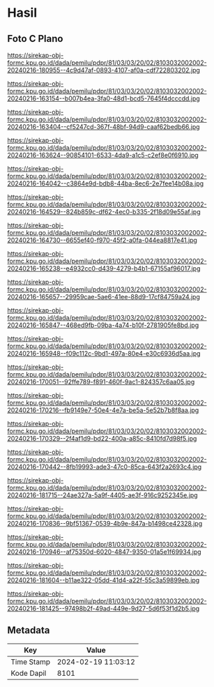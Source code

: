 # Hasil

## Foto C Plano

https://sirekap-obj-formc.kpu.go.id/dada/pemilu/pdpr/81/03/03/20/02/8103032002002-20240216-180955--4c9d47af-0893-4107-af0a-cdf722803202.jpg

https://sirekap-obj-formc.kpu.go.id/dada/pemilu/pdpr/81/03/03/20/02/8103032002002-20240216-163154--b007b4ea-3fa0-48d1-bcd5-7645f4dcccdd.jpg

https://sirekap-obj-formc.kpu.go.id/dada/pemilu/pdpr/81/03/03/20/02/8103032002002-20240216-163404--cf5247cd-367f-48bf-94d9-caaf62bedb66.jpg

https://sirekap-obj-formc.kpu.go.id/dada/pemilu/pdpr/81/03/03/20/02/8103032002002-20240216-163624--90854101-6533-4da9-a1c5-c2ef8e0f6910.jpg

https://sirekap-obj-formc.kpu.go.id/dada/pemilu/pdpr/81/03/03/20/02/8103032002002-20240216-164042--c3864e9d-bdb8-44ba-8ec6-2e7fee14b08a.jpg

https://sirekap-obj-formc.kpu.go.id/dada/pemilu/pdpr/81/03/03/20/02/8103032002002-20240216-164529--824b859c-df62-4ec0-b335-2f18d09e55af.jpg

https://sirekap-obj-formc.kpu.go.id/dada/pemilu/pdpr/81/03/03/20/02/8103032002002-20240216-164730--6655ef40-f970-45f2-a0fa-044ea8817e41.jpg

https://sirekap-obj-formc.kpu.go.id/dada/pemilu/pdpr/81/03/03/20/02/8103032002002-20240216-165238--e4932cc0-d439-4279-b4b1-67155af96017.jpg

https://sirekap-obj-formc.kpu.go.id/dada/pemilu/pdpr/81/03/03/20/02/8103032002002-20240216-165657--29959cae-5ae6-41ee-88d9-17cf84759a24.jpg

https://sirekap-obj-formc.kpu.go.id/dada/pemilu/pdpr/81/03/03/20/02/8103032002002-20240216-165847--468ed9fb-09ba-4a74-b10f-2781905fe8bd.jpg

https://sirekap-obj-formc.kpu.go.id/dada/pemilu/pdpr/81/03/03/20/02/8103032002002-20240216-165948--f09c112c-9bd1-497a-80e4-e30c6936d5aa.jpg

https://sirekap-obj-formc.kpu.go.id/dada/pemilu/pdpr/81/03/03/20/02/8103032002002-20240216-170051--92ffe789-f891-460f-9ac1-824357c6aa05.jpg

https://sirekap-obj-formc.kpu.go.id/dada/pemilu/pdpr/81/03/03/20/02/8103032002002-20240216-170216--fb9149e7-50e4-4e7a-be5a-5e52b7b8f8aa.jpg

https://sirekap-obj-formc.kpu.go.id/dada/pemilu/pdpr/81/03/03/20/02/8103032002002-20240216-170329--2f4af1d9-bd22-400a-a85c-8410fd7d98f5.jpg

https://sirekap-obj-formc.kpu.go.id/dada/pemilu/pdpr/81/03/03/20/02/8103032002002-20240216-170442--8fb19993-ade3-47c0-85ca-643f2a2693c4.jpg

https://sirekap-obj-formc.kpu.go.id/dada/pemilu/pdpr/81/03/03/20/02/8103032002002-20240216-181715--24ae327a-5a9f-4405-ae3f-916c9252345e.jpg

https://sirekap-obj-formc.kpu.go.id/dada/pemilu/pdpr/81/03/03/20/02/8103032002002-20240216-170836--9bf51367-0539-4b9e-847a-b1498ce42328.jpg

https://sirekap-obj-formc.kpu.go.id/dada/pemilu/pdpr/81/03/03/20/02/8103032002002-20240216-170946--af75350d-6020-4847-9350-01a5e1f69934.jpg

https://sirekap-obj-formc.kpu.go.id/dada/pemilu/pdpr/81/03/03/20/02/8103032002002-20240216-181604--b11ae322-05dd-41d4-a22f-55c3a59899eb.jpg

https://sirekap-obj-formc.kpu.go.id/dada/pemilu/pdpr/81/03/03/20/02/8103032002002-20240216-181425--97498b2f-49ad-449e-9d27-5d6f53f1d2b5.jpg


## Metadata

| Key        | Value               |
| ---------- | ------------------- |
| Time Stamp | 2024-02-19 11:03:12 |
| Kode Dapil | 8101                |



